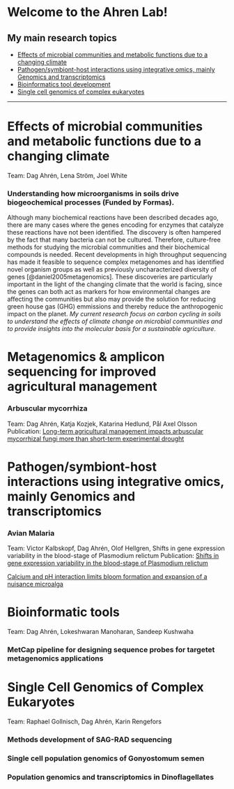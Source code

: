 # Welcome to the Ahren Lab!

## My main research topics

* [Effects of microbial communities and metabolic functions due to a changing climate](#ArcticMetagenome)
* [Pathogen/symbiont-host interactions using integrative omics, mainly Genomics and transcriptomics](#Pathogen)
* [Bioinformatics tool development](#Bioinfo)
* [Single cell genomics of complex eukaryotes](#singlecellGenomics)

* * * *

# <a name="ArcticMetagenome">Effects of microbial communities and metabolic functions due to a changing climate</a> 

Team: Dag Ahrén, Lena Ström, Joel White

### Understanding how microorganisms in soils drive biogeochemical processes (Funded by Formas).

Although many biochemical reactions have been described decades ago, there are many cases where the genes encoding for enzymes that catalyze these reactions have not been identified. The discovery is often hampered by the fact that many bacteria can not be cultured. Therefore, culture-free methods for studying the microbial communities and their biochemical compounds is needed. Recent developments in high throughput sequencing has made it feasible to sequence complex metagenomes and has identified novel organism groups as well as previously uncharacterized diversity of genes [@daniel2005metagenomics]. These discoveries are particularly important in the light of the changing climate that the world is facing, since the genes can both act as markers for how environmental changes are affecting the communities but also may provide the solution for reducing green house gas (GHG) emmissions and thereby reduce the anthropogenic impact on the planet. 
*My current research focus on carbon cycling in soils to understand the effects of climate change on microbial communities and to provide insights into the molecular basis for a sustainable agriculture*.


# <a name="SoilMetagenome">Metagenomics & amplicon sequencing for improved agricultural management</a> 

### Arbuscular mycorrhiza
Team: Dag Ahrén, Katja Kozjek, Katarina Hedlund, Pål Axel Olsson
Publication: [Long-term agricultural management impacts arbuscular mycorrhizal fungi more than short-term experimental drought](https://www.sciencedirect.com/science/article/pii/S0929139321002638)

# <a name="Pathogen">Pathogen/symbiont-host interactions using integrative omics, mainly Genomics and transcriptomics</a> 

### Avian Malaria

Team: Victor Kalbskopf, Dag Ahrén, Olof Hellgren, Shifts in gene expression variability in the blood-stage of Plasmodium relictum
Publication: [Shifts in gene expression variability in the blood-stage of Plasmodium relictum](https://www.sciencedirect.com/science/article/pii/S0378111921003176)


[Calcium and pH interaction limits bloom formation and expansion of a nuisance microalga](https://aslopubs.onlinelibrary.wiley.com/doi/10.1002/lno.11896)


# <a name="Bioinfo">Bioinformatic tools</a>
Team: Dag Ahrén, Lokeshwaran Manoharan, Sandeep Kushwaha

### MetCap pipeline for designing sequence probes for targetet metagenomics applications

### 

# <a name="singlecellGenomics">Single Cell Genomics of Complex Eukaryotes</a>
Team: Raphael Gollnisch, Dag Ahrén, Karin Rengefors

### Methods development of SAG-RAD sequencing

### Single cell population genomics of Gonyostomum semen

### Population genomics and transcriptomics in Dinoflagellates
